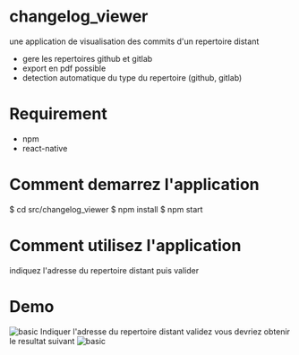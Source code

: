 # changelog_viewer

une application de visualisation des commits d'un repertoire distant
 * gere les repertoires github et gitlab
 * export en pdf possible
 * detection automatique du type du repertoire (github, gitlab)
 
 # Requirement
 * npm
 * react-native
 # Comment demarrez l'application
  $ cd src/changelog_viewer
  $ npm install
  $ npm start
  
  # Comment utilisez l'application
  indiquez l'adresse du repertoire distant puis valider
  
  # Demo
  
  ![basic](https://github.com/silverspy/changelog_viewer/blob/master/docs/basic.png)
  Indiquer l'adresse du repertoire distant validez vous devriez obtenir le resultat suivant
  ![basic](https://github.com/silverspy/changelog_viewer/blob/master/docs/basic2.png)
